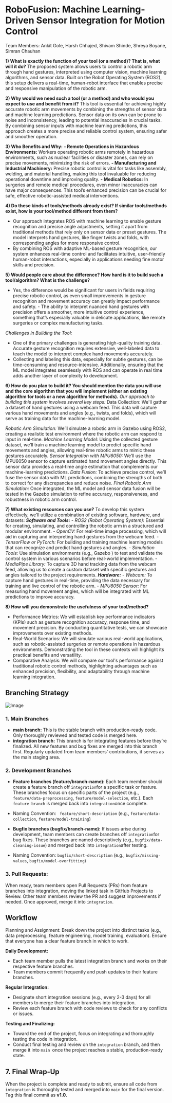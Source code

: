 # RoboFusion: Machine Learning-Driven Sensor Integration for Motion Control

Team Members: Ankit Gole, Harsh Chhajed,  Shivam Shinde, Shreya Boyane, Simran Chauhan

**1) What is exactly the function of your tool (or a method)? That is, what will it do?**
The proposed system allows users to control a robotic arm through hand gestures, interpreted using computer vision, machine learning algorithms, and sensor data. Built on the Robot Operating System (ROS2), this setup delivers a real-time, human-robot interface that enables precise and responsive manipulation of the robotic arm.

**2) Why would we need such a tool (or a method) and who would you expect to use and benefit from it?**
This tool is essential for achieving highly accurate robotic arm movements by combining the strengths of sensor data and machine learning predictions. Sensor data on its own can be prone to noise and inconsistency, leading to potential inaccuracies in crucial tasks. By combining sensor inputs with machine learning predictions, this approach creates a more precise and reliable control system, ensuring safer and smoother operation.

**3) Who Benefits and Why:**
**- Remote Operations in Hazardous Environments:** Workers operating robotic arms remotely in hazardous environments, such as nuclear facilities or disaster zones, can rely on precise movements, minimizing the risk of errors.
**- Manufacturing and Industrial Machinery:** Precise robotic control is vital for tasks like assembly, welding, and material handling, making this tool invaluable for reducing operational downtime and improving quality.
**- Medical Robotics:** In surgeries and remote medical procedures, even minor inaccuracies can have major consequences. This tool’s enhanced precision can be crucial for safe, effective robotic-assisted medical interventions.

**4) Do these kinds of tools/methods already exist? If similar tools/methods exist, how is your tool/method different from them?** 
- Our approach integrates ROS with machine learning to enable gesture recognition and precise angle adjustments, setting it apart from traditional methods that rely only on sensor data or preset gestures. The model interprets hand gestures, like finger twists and folds, with corresponding angles for more responsive control.
- By combining ROS with adaptive ML-based gesture recognition, our system enhances real-time control and facilitates intuitive, user-friendly human-robot interactions, especially in applications needing fine motor skills and precision.

**5) Would people care about the difference? How hard is it to build such a tool/algorithm? What is the challenge?**
- Yes, the difference would be significant for users in fields requiring precise robotic control, as even small improvements in gesture recognition and movement accuracy can greatly impact performance and safety. - The ability to interpret nuanced hand gestures with precision offers a smoother, more intuitive control experience, something that’s especially valuable in delicate applications, like remote surgeries or complex manufacturing tasks.

_Challenges in Building the Tool:_
- One of the primary challenges is generating high-quality training data. Accurate gesture recognition requires extensive, well-labeled data to teach the model to interpret complex hand movements accurately.
- Collecting and labeling this data, especially for subtle gestures, can be time-consuming and resource-intensive. Additionally, ensuring that the ML model integrates seamlessly with ROS and can operate in real time adds another layer of complexity to development.

**6) How do you plan to build it? You should mention the data you will use and the core algorithm that you will implement (either an existing algorithm for tools or a new algorithm for methods).**
_Our approach to building this system involves several key steps:_
Data Collection: We'll gather a dataset of hand gestures using a webcam feed. This data will capture various hand movements and angles (e.g., twists, and folds), which will serve as training data for the machine-learning model.

_Robotic Arm Simulation:_ We’ll simulate a robotic arm in Gazebo using ROS2, creating a realistic test environment where the robotic arm can respond to input in real-time.
_Machine Learning Model:_ Using the collected gesture dataset, we’ll train a machine learning model to predict specific hand movements and angles, allowing real-time robotic arms to mimic these gestures accurately.
_Sensor Integration with MPU6050:_ We’ll use the MPU6050 sensor to capture estimated hand movement angles directly. This sensor data provides a real-time angle estimation that complements our machine-learning predictions.
_Data Fusion:_ To achieve precise control, we’ll fuse the sensor data with ML predictions, combining the strengths of both to correct for any discrepancies and reduce noise.
_Final Robotic Arm Simulation:_ Once integrated, the ML model and sensor data fusion will be tested in the Gazebo simulation to refine accuracy, responsiveness, and robustness in robotic arm control.

**7) What existing resources can you use?**
To develop this system effectively, we’ll utilize a combination of existing software, hardware, and datasets:
**_Software and Tools:_**
_- ROS2 (Robot Operating System):_ Essential for creating, simulating, and controlling the robotic arm in a structured and modular environment.
_- OpenCV:_ For real-time image processing, which will aid in capturing and interpreting hand gestures from the webcam feed.
_- TensorFlow or PyTorch:_ For building and training machine learning models that can recognize and predict hand gestures and angles.
_- Simulation Tools:_ Use simulation environments (e.g., Gazebo ) to test and validate the control system in various scenarios before real-world implementation.
_- MediaPipe Library:_ To capture 3D hand tracking data from the webcam feed, allowing us to create a custom dataset with specific gestures and angles tailored to the project requirements.
**_Hardware:_**
_- Webcam:_ To capture hand gestures in real-time, providing the data necessary for training and live control of the robotic arm.
_- MPU6050 Sensor:_ For measuring hand movement angles, which will be integrated with ML predictions to improve accuracy.

**8) How will you demonstrate the usefulness of your tool/method?**
- Performance Metrics: We will establish key performance indicators (KPIs) such as gesture recognition accuracy, response time, and movement precision. By conducting quantitative tests, we can showcase improvements over existing methods.
- Real-World Scenarios: We will simulate various real-world applications, such as robotic-assisted surgeries or remote operations in hazardous environments. Demonstrating the tool in these contexts will highlight its practical benefits and versatility.
- Comparative Analysis: We will compare our tool's performance against traditional robotic control methods, highlighting advantages such as enhanced precision, flexibility, and adaptability through machine learning integration.

## Branching Strategy

![Image](https://github.com/user-attachments/assets/7df4e810-02ff-4304-9905-8a6b1745bf5a)


### 1. Main Branches
- **main branch:** This is the stable branch with production-ready code. Only thoroughly reviewed and tested code is merged here.
- **integration branch:** This branch is for integrating features before they’re finalized. All new features and bug fixes are merged into this branch first. Regularly updated from team members' contributions, it serves as the main staging area.

### 2. Development Branches
- **Feature branches (feature/branch-name):** Each team member should create a feature branch off `integration`for a specific task or feature. These branches focus on specific parts of the project (e.g., `feature/data-preprocessing`, `feature/model-selection`, etc.). Each `feature branch` is merged back into `integration`once complete.
- Naming Convention:  ` feature/short-description`  (e.g., `feature/data-collection`, `feature/model-training`)

- **Bugfix branches (bugfix/branch-name):** If issues arise during development, team members can create branches off `integration`for bug fixes. These branches are named descriptively (e.g., `bugfix/data-cleaning-issue`) and merged back into `integration`after testing.
- Naming Convention:  `bugfix/short-description` (e.g., `bugfix/missing-values`, `bugfix/model-overfitting`)

### 3. Pull Requests:
When ready, team members open Pull Requests (PRs) from feature branches into integration, moving the linked task in GitHub Projects to Review.
Other team members review the PR and suggest improvements if needed. Once approved, merge it into `integration`.

## Workflow
Planning and Assignment: Break down the project into distinct tasks (e.g., data preprocessing, feature engineering, model training, evaluation). Ensure that everyone has a clear feature branch in which to work.

**Daily Development:**
- Each team member pulls the latest integration branch and works on their respective feature branches.
- Team members commit frequently and push updates to their feature branches.

**Regular Integration:**
- Designate short integration sessions (e.g., every 2-3 days) for all members to merge their feature branches into integration.
- Review each feature branch with code reviews to check for any conflicts or issues.

 **Testing and Finalizing:**
- Toward the end of the project, focus on integrating and thoroughly testing the code in integration.
- Conduct final testing and review on the `integration` branch, and then merge it into `main `once the project reaches a stable, production-ready state.


## 7. Final Wrap-Up
When the project is complete and ready to submit, ensure all code from `integration` is thoroughly tested and merged into `main` for the final version. Tag this final commit as **v1.0.**

